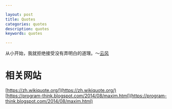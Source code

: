 ```yaml
---

layout: post
title: Quotes
categories: quotes
description: quotes
keywords: quotes

---
```


从小开始，我就拒绝接受没有弄明白的道理。～[云风](https://program-think.blogspot.com/https://blog.codingnow.com/2007/08/e.html
)

# 相关网站
[https://zh.wikiquote.org/](https://zh.wikiquote.org/)  
[https://program-think.blogspot.com/2014/08/maxim.html](https://program-think.blogspot.com/2014/08/maxim.html)  
